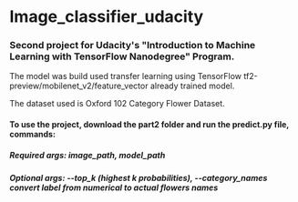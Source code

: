 # Image_classifier_udacity


### Second project for Udacity's "Introduction to Machine Learning with TensorFlow Nanodegree" Program.

The model was build used transfer learning using TensorFlow tf2-preview/mobilenet_v2/feature_vector already trained model.

The dataset used is Oxford 102 Category Flower Dataset.

#### To use the project, download the part2 folder and run the predict.py file, commands:
##### Required args: image_path, model_path 
##### Optional args: --top_k (highest k probabilities), --category_names convert label from numerical to actual flowers names 

